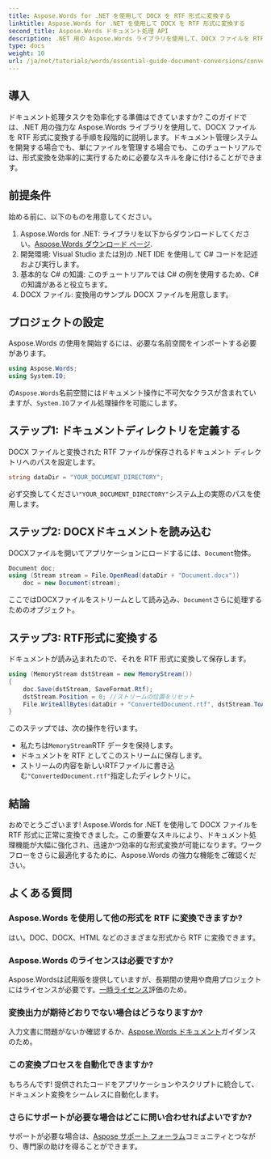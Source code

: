 ```yaml
---
title: Aspose.Words for .NET を使用して DOCX を RTF 形式に変換する
linktitle: Aspose.Words for .NET を使用して DOCX を RTF 形式に変換する
second_title: Aspose.Words ドキュメント処理 API
description: .NET 用の Aspose.Words ライブラリを使用して、DOCX ファイルを RTF 形式に効率的に変換する方法を学びます。このステップ バイ ステップ ガイドでは、ドキュメントの読み込みと変換の保存について説明します。
type: docs
weight: 10
url: /ja/net/tutorials/words/essential-guide-document-conversions/convert-docx-to-rtf/
---
```

## 導入

ドキュメント処理タスクを効率化する準備はできていますか? このガイドでは、.NET 用の強力な Aspose.Words ライブラリを使用して、DOCX ファイルを RTF 形式に変換する手順を段階的に説明します。ドキュメント管理システムを開発する場合でも、単にファイルを管理する場合でも、このチュートリアルでは、形式変換を効率的に実行するために必要なスキルを身に付けることができます。

## 前提条件

始める前に、以下のものを用意してください。

1.  Aspose.Words for .NET: ライブラリを以下からダウンロードしてください。[Aspose.Words ダウンロード ページ](https://releases.aspose.com/words/net/).
2. 開発環境: Visual Studio または別の .NET IDE を使用して C# コードを記述および実行します。
3. 基本的な C# の知識: このチュートリアルでは C# の例を使用するため、C# の知識があると役立ちます。
4. DOCX ファイル: 変換用のサンプル DOCX ファイルを用意します。 

## プロジェクトの設定

Aspose.Words の使用を開始するには、必要な名前空間をインポートする必要があります。

```csharp
using Aspose.Words;
using System.IO;
```

の`Aspose.Words`名前空間にはドキュメント操作に不可欠なクラスが含まれていますが、`System.IO`ファイル処理操作を可能にします。

## ステップ1: ドキュメントディレクトリを定義する

DOCX ファイルと変換された RTF ファイルが保存されるドキュメント ディレクトリへのパスを設定します。 

```csharp
string dataDir = "YOUR_DOCUMENT_DIRECTORY";
```

必ず交換してください`"YOUR_DOCUMENT_DIRECTORY"`システム上の実際のパスを使用します。

## ステップ2: DOCXドキュメントを読み込む

 DOCXファイルを開いてアプリケーションにロードするには、`Document`物体。

```csharp
Document doc;
using (Stream stream = File.OpenRead(dataDir + "Document.docx"))
    doc = new Document(stream);
```

ここではDOCXファイルをストリームとして読み込み、`Document`さらに処理するためのオブジェクト。

## ステップ3: RTF形式に変換する

ドキュメントが読み込まれたので、それを RTF 形式に変換して保存します。

```csharp
using (MemoryStream dstStream = new MemoryStream())
{
    doc.Save(dstStream, SaveFormat.Rtf);
    dstStream.Position = 0; //ストリームの位置をリセット
    File.WriteAllBytes(dataDir + "ConvertedDocument.rtf", dstStream.ToArray());
}
```

このステップでは、次の操作を行います。
- 私たちは`MemoryStream`RTF データを保持します。
- ドキュメントを RTF としてこのストリームに保存します。
- ストリームの内容を新しいRTFファイルに書き込む`"ConvertedDocument.rtf"`指定したディレクトリに。

## 結論

おめでとうございます! Aspose.Words for .NET を使用して DOCX ファイルを RTF 形式に正常に変換できました。この重要なスキルにより、ドキュメント処理機能が大幅に強化され、迅速かつ効率的な形式変換が可能になります。ワークフローをさらに最適化するために、Aspose.Words の強力な機能をご確認ください。

## よくある質問

### Aspose.Words を使用して他の形式を RTF に変換できますか?
はい。DOC、DOCX、HTML などのさまざまな形式から RTF に変換できます。

### Aspose.Words のライセンスは必要ですか?
 Aspose.Wordsは試用版を提供していますが、長期間の使用や商用プロジェクトにはライセンスが必要です。[一時ライセンス](https://purchase.conholdate.com/temporary-license/)評価のため。

### 変換出力が期待どおりでない場合はどうなりますか?
入力文書に問題がないか確認するか、[Aspose.Words ドキュメント](https://reference.aspose.com/words/net/)ガイダンスのため。

### この変換プロセスを自動化できますか?
もちろんです! 提供されたコードをアプリケーションやスクリプトに統合して、ドキュメント変換をシームレスに自動化します。

### さらにサポートが必要な場合はどこに問い合わせればよいですか?
サポートが必要な場合は、[Aspose サポート フォーラム](https://forum.aspose.com/c/words/8)コミュニティとつながり、専門家の助けを得ることができます。